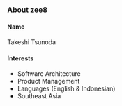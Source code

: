 ### About zee8

#### Name

Takeshi Tsunoda

<!--
#### Affiliation

Founder and Chief Architect at [Endless Knot](https://endless-knot.asia/).
-->

#### Interests

- Software Architecture
- Product Management
- Languages (English & Indonesian)
- Southeast Asia
